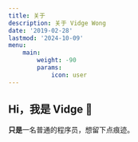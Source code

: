 ```yaml
---
title: 关于
description: 关于 Vidge Wong
date: '2019-02-28'
lastmod: '2024-10-09'
menu:
    main: 
        weight: -90
        params:
            icon: user
---
```


## Hi，我是 Vidge 👋

**只是**一名普通的程序员，想留下点痕迹。
